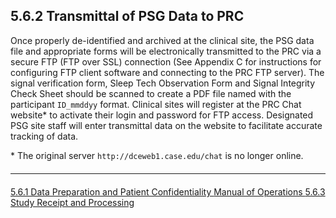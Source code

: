 ## 5.6.2 Transmittal of PSG Data to PRC

Once properly de-identified and archived at the clinical site, the PSG data file and appropriate forms will be electronically transmitted to the PRC via a secure FTP (FTP over SSL) connection (See Appendix C for instructions for configuring FTP client software and connecting to the PRC FTP server). The signal verification form, Sleep Tech Observation Form and Signal Integrity Check Sheet should be scanned to create a PDF file named with the participant `ID_mmddyy` format. Clinical sites will register at the PRC Chat website\* to activate their login and password for FTP access. Designated PSG site staff will enter transmittal data on the website to facilitate accurate tracking of data.

\* The original server `http://dceweb1.case.edu/chat` is no longer online.


<hr class="soften" style="margin-top: 20px;margin-bottom: 20px;"/>

<div class="center">
<div class="btn-group">
  <a href=":pages_path:/mop/5-06-01-data-preparation-and-patient-confidentiality.md" class="btn btn-default">
    <span class="glyphicon glyphicon-chevron-left"></span>
    5.6.1 Data Preparation and Patient Confidentiality
  </a>

  <a href=":pages_path:/mop/5-00-mop-toc.md" class="btn btn-default">
    <span class="glyphicon glyphicon-chevron-up"></span>
    Manual of Operations
  </a>

  <a href=":pages_path:/mop/5-06-03-study-receipt-and-processing.md" class="btn btn-success">
    5.6.3 Study Receipt and Processing
    <span class="glyphicon glyphicon-chevron-right"></span>
  </a>
</div>
</div>
